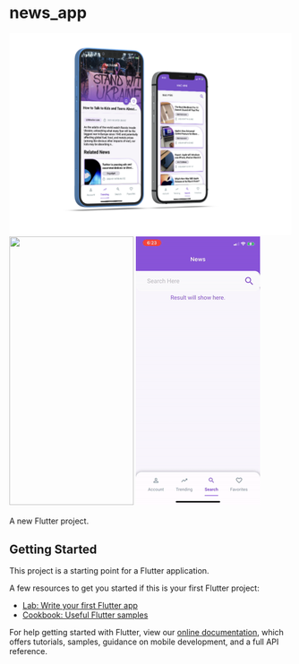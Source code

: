 # news_app
![Alt text](/assets/images/sample2.png?raw=true "Banner")<br>
<img src="assets/images/sample.gif?raw=true" width="222" height="480">
<img src="assets/images/sample1.gif?raw=true" width="222" height="480"><br><br>
A new Flutter project.

## Getting Started

This project is a starting point for a Flutter application.

A few resources to get you started if this is your first Flutter project:

- [Lab: Write your first Flutter app](https://flutter.dev/docs/get-started/codelab)
- [Cookbook: Useful Flutter samples](https://flutter.dev/docs/cookbook)

For help getting started with Flutter, view our
[online documentation](https://flutter.dev/docs), which offers tutorials,
samples, guidance on mobile development, and a full API reference.